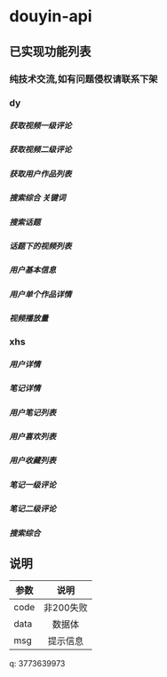 # douyin-api
## 已实现功能列表

### 纯技术交流,如有问题侵权请联系下架

### dy
##### 获取视频一级评论
##### 获取视频二级评论
##### 获取用户作品列表
##### 搜索综合 关键词
##### 搜索话题
##### 话题下的视频列表
##### 用户基本信息
##### 用户单个作品详情
##### 视频播放量

### xhs
##### 用户详情
##### 笔记详情
##### 用户笔记列表
##### 用户喜欢列表
##### 用户收藏列表
##### 笔记一级评论
##### 笔记二级评论
##### 搜索综合

## 说明
参数|说明|
--|:--:|
code|非200失败|
data|数据体|
msg|提示信息|

q: 3773639973
